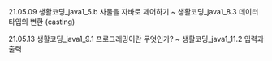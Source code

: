 21.05.09 생활코딩_java1_5.b 사물을 자바로 제어하기 ~ 생활코딩_java1_8.3 데이터 타입의 변환  (casting)

21.05.13 생활코딩_java1_9.1 프로그래밍이란 무엇인가? ~ 생활코딩_java1_11.2 입력과 출력
